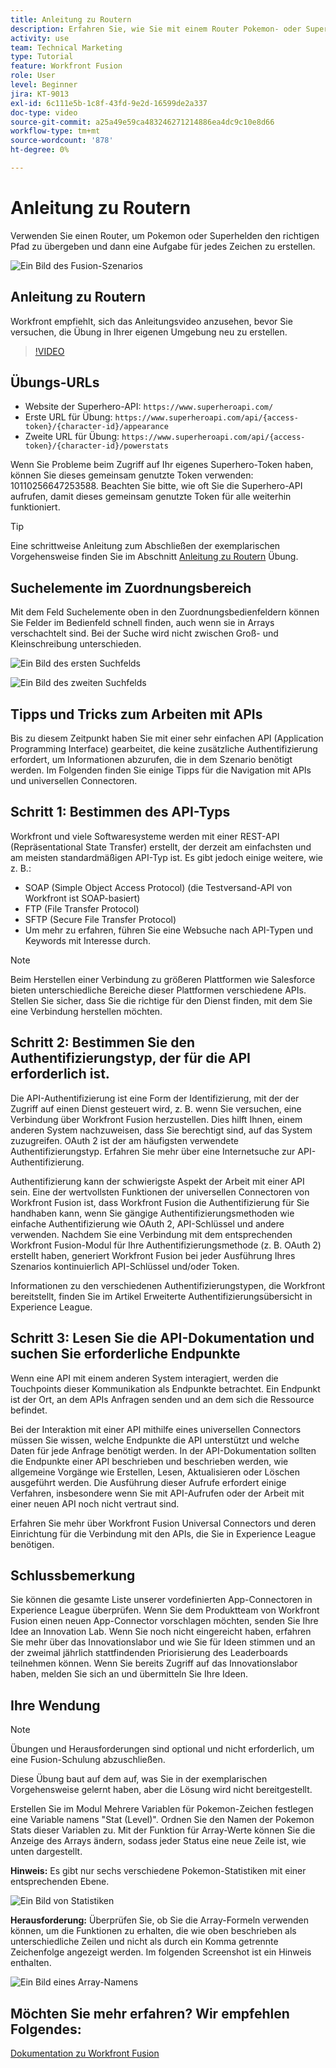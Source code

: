 ```yaml
---
title: Anleitung zu Routern
description: Erfahren Sie, wie Sie mit einem Router Pokemon- oder Superhelden-Bundles den richtigen Pfad unter [!DNL Adobe Workfront Fusion].
activity: use
team: Technical Marketing
type: Tutorial
feature: Workfront Fusion
role: User
level: Beginner
jira: KT-9013
exl-id: 6c111e5b-1c8f-43fd-9e2d-16599de2a337
doc-type: video
source-git-commit: a25a49e59ca483246271214886ea4dc9c10e8d66
workflow-type: tm+mt
source-wordcount: '878'
ht-degree: 0%

---
```


# Anleitung zu Routern

Verwenden Sie einen Router, um Pokemon oder Superhelden den richtigen Pfad zu übergeben und dann eine Aufgabe für jedes Zeichen zu erstellen.

![Ein Bild des Fusion-Szenarios](assets/universal-connectors-and-routing-2.png)

## Anleitung zu Routern

Workfront empfiehlt, sich das Anleitungsvideo anzusehen, bevor Sie versuchen, die Übung in Ihrer eigenen Umgebung neu zu erstellen.

>[!VIDEO](https://video.tv.adobe.com/v/335272/?quality=12&learn=on)

## Übungs-URLs

* Website der Superhero-API: `https://www.superheroapi.com/`
* Erste URL für Übung: `https://www.superheroapi.com/api/{access-token}/{character-id}/appearance`
* Zweite URL für Übung: `https://www.superheroapi.com/api/{access-token}/{character-id}/powerstats`

Wenn Sie Probleme beim Zugriff auf Ihr eigenes Superhero-Token haben, können Sie dieses gemeinsam genutzte Token verwenden: 10110256647253588. Beachten Sie bitte, wie oft Sie die Superhero-API aufrufen, damit dieses gemeinsam genutzte Token für alle weiterhin funktioniert.

>[!TIP]
>
>Eine schrittweise Anleitung zum Abschließen der exemplarischen Vorgehensweise finden Sie im Abschnitt [Anleitung zu Routern](https://experienceleague.adobe.com/docs/workfront-learn/tutorials-workfront/fusion/exercises/routers.html?lang=en) Übung.


## Suchelemente im Zuordnungsbereich

Mit dem Feld Suchelemente oben in den Zuordnungsbedienfeldern können Sie Felder im Bedienfeld schnell finden, auch wenn sie in Arrays verschachtelt sind. Bei der Suche wird nicht zwischen Groß- und Kleinschreibung unterschieden.

![Ein Bild des ersten Suchfelds](assets/universal-connectors-and-routing-3.png)

![Ein Bild des zweiten Suchfelds](assets/universal-connectors-and-routing-4.png)

## Tipps und Tricks zum Arbeiten mit APIs

Bis zu diesem Zeitpunkt haben Sie mit einer sehr einfachen API (Application Programming Interface) gearbeitet, die keine zusätzliche Authentifizierung erfordert, um Informationen abzurufen, die in dem Szenario benötigt werden. Im Folgenden finden Sie einige Tipps für die Navigation mit APIs und universellen Connectoren.

## Schritt 1: Bestimmen des API-Typs

Workfront und viele Softwaresysteme werden mit einer REST-API (Repräsentational State Transfer) erstellt, der derzeit am einfachsten und am meisten standardmäßigen API-Typ ist. Es gibt jedoch einige weitere, wie z. B.:

* SOAP (Simple Object Access Protocol) (die Testversand-API von Workfront ist SOAP-basiert)
* FTP (File Transfer Protocol)
* SFTP (Secure File Transfer Protocol)
* Um mehr zu erfahren, führen Sie eine Websuche nach API-Typen und Keywords mit Interesse durch.

>[!NOTE]
>
>Beim Herstellen einer Verbindung zu größeren Plattformen wie Salesforce bieten unterschiedliche Bereiche dieser Plattformen verschiedene APIs. Stellen Sie sicher, dass Sie die richtige für den Dienst finden, mit dem Sie eine Verbindung herstellen möchten.

## Schritt 2: Bestimmen Sie den Authentifizierungstyp, der für die API erforderlich ist.

Die API-Authentifizierung ist eine Form der Identifizierung, mit der der Zugriff auf einen Dienst gesteuert wird, z. B. wenn Sie versuchen, eine Verbindung über Workfront Fusion herzustellen. Dies hilft Ihnen, einem anderen System nachzuweisen, dass Sie berechtigt sind, auf das System zuzugreifen. OAuth 2 ist der am häufigsten verwendete Authentifizierungstyp. Erfahren Sie mehr über eine Internetsuche zur API-Authentifizierung.

Authentifizierung kann der schwierigste Aspekt der Arbeit mit einer API sein. Eine der wertvollsten Funktionen der universellen Connectoren von Workfront Fusion ist, dass Workfront Fusion die Authentifizierung für Sie handhaben kann, wenn Sie gängige Authentifizierungsmethoden wie einfache Authentifizierung wie OAuth 2, API-Schlüssel und andere verwenden. Nachdem Sie eine Verbindung mit dem entsprechenden Workfront Fusion-Modul für Ihre Authentifizierungsmethode (z. B. OAuth 2) erstellt haben, generiert Workfront Fusion bei jeder Ausführung Ihres Szenarios kontinuierlich API-Schlüssel und/oder Token.

Informationen zu den verschiedenen Authentifizierungstypen, die Workfront bereitstellt, finden Sie im Artikel Erweiterte Authentifizierungsübersicht in Experience League.

## Schritt 3: Lesen Sie die API-Dokumentation und suchen Sie erforderliche Endpunkte

Wenn eine API mit einem anderen System interagiert, werden die Touchpoints dieser Kommunikation als Endpunkte betrachtet. Ein Endpunkt ist der Ort, an dem APIs Anfragen senden und an dem sich die Ressource befindet.

Bei der Interaktion mit einer API mithilfe eines universellen Connectors müssen Sie wissen, welche Endpunkte die API unterstützt und welche Daten für jede Anfrage benötigt werden. In der API-Dokumentation sollten die Endpunkte einer API beschrieben und beschrieben werden, wie allgemeine Vorgänge wie Erstellen, Lesen, Aktualisieren oder Löschen ausgeführt werden. Die Ausführung dieser Aufrufe erfordert einige Verfahren, insbesondere wenn Sie mit API-Aufrufen oder der Arbeit mit einer neuen API noch nicht vertraut sind.

Erfahren Sie mehr über Workfront Fusion Universal Connectors und deren Einrichtung für die Verbindung mit den APIs, die Sie in Experience League benötigen.

## Schlussbemerkung

Sie können die gesamte Liste unserer vordefinierten App-Connectoren in Experience League überprüfen. Wenn Sie dem Produktteam von Workfront Fusion einen neuen App-Connector vorschlagen möchten, senden Sie Ihre Idee an Innovation Lab. Wenn Sie noch nicht eingereicht haben, erfahren Sie mehr über das Innovationslabor und wie Sie für Ideen stimmen und an der zweimal jährlich stattfindenden Priorisierung des Leaderboards teilnehmen können. Wenn Sie bereits Zugriff auf das Innovationslabor haben, melden Sie sich an und übermitteln Sie Ihre Ideen.

## Ihre Wendung

>[!NOTE]
>
>Übungen und Herausforderungen sind optional und nicht erforderlich, um eine Fusion-Schulung abzuschließen.

Diese Übung baut auf dem auf, was Sie in der exemplarischen Vorgehensweise gelernt haben, aber die Lösung wird nicht bereitgestellt.

Erstellen Sie im Modul Mehrere Variablen für Pokemon-Zeichen festlegen eine Variable namens &quot;Stat (Level)&quot;. Ordnen Sie den Namen der Pokemon Stats dieser Variablen zu. Mit der Funktion für Array-Werte können Sie die Anzeige des Arrays ändern, sodass jeder Status eine neue Zeile ist, wie unten dargestellt.

**Hinweis:** Es gibt nur sechs verschiedene Pokemon-Statistiken mit einer entsprechenden Ebene.

![Ein Bild von Statistiken](assets/universal-connectors-and-routing-5.png)

**Herausforderung:** Überprüfen Sie, ob Sie die Array-Formeln verwenden können, um die Funktionen zu erhalten, die wie oben beschrieben als unterschiedliche Zeilen und nicht als durch ein Komma getrennte Zeichenfolge angezeigt werden. Im folgenden Screenshot ist ein Hinweis enthalten.

![Ein Bild eines Array-Namens](assets/universal-connectors-and-routing-6.png)

## Möchten Sie mehr erfahren? Wir empfehlen Folgendes:

[Dokumentation zu Workfront Fusion](https://experienceleague.adobe.com/docs/workfront/using/adobe-workfront-fusion/workfront-fusion-2.html?lang=en)
